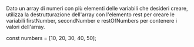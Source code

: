Dato un array di numeri con più elementi delle variabili che desideri creare, utilizza la destrutturazione dell'array con l'elemento rest per creare le variabili firstNumber, secondNumber e restOfNumbers per contenere i valori dell'array.

const numbers = [10, 20, 30, 40, 50];



